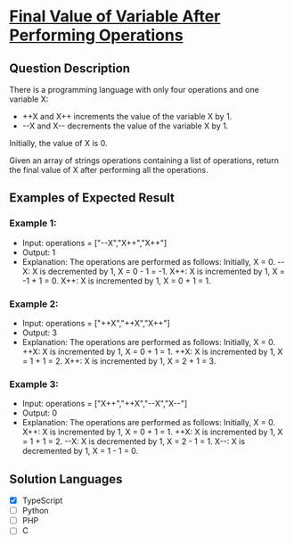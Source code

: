 # [Final Value of Variable After Performing Operations](https://leetcode.com/problems/final-value-of-variable-after-performing-operations/description/)

## Question Description

There is a programming language with only four operations and one variable X:

- ++X and X++ increments the value of the variable X by 1.
- --X and X-- decrements the value of the variable X by 1.

Initially, the value of X is 0.

Given an array of strings operations containing a list of operations, return the final value of X after performing all the operations.

## Examples of Expected Result

### Example 1:

- Input: operations = ["--X","X++","X++"]
- Output: 1
- Explanation: The operations are performed as follows:
  Initially, X = 0.
  --X: X is decremented by 1, X = 0 - 1 = -1.
  X++: X is incremented by 1, X = -1 + 1 = 0.
  X++: X is incremented by 1, X = 0 + 1 = 1.

### Example 2:

- Input: operations = ["++X","++X","X++"]
- Output: 3
- Explanation: The operations are performed as follows:
  Initially, X = 0.
  ++X: X is incremented by 1, X = 0 + 1 = 1.
  ++X: X is incremented by 1, X = 1 + 1 = 2.
  X++: X is incremented by 1, X = 2 + 1 = 3.

### Example 3:

- Input: operations = ["X++","++X","--X","X--"]
- Output: 0
- Explanation: The operations are performed as follows:
  Initially, X = 0.
  X++: X is incremented by 1, X = 0 + 1 = 1.
  ++X: X is incremented by 1, X = 1 + 1 = 2.
  --X: X is decremented by 1, X = 2 - 1 = 1.
  X--: X is decremented by 1, X = 1 - 1 = 0.

## Solution Languages

- [x] TypeScript
- [ ] Python
- [ ] PHP
- [ ] C
